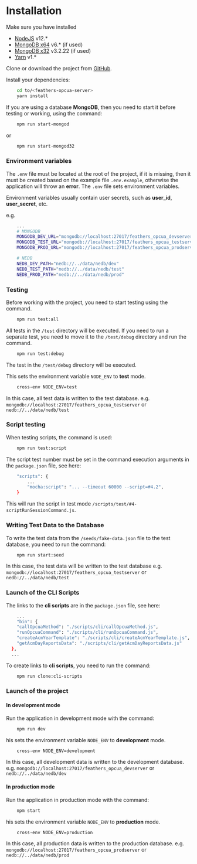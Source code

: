 # Installation

Make sure you have installed 

* [NodeJS](https://nodejs.org/en/download/releases/) v12.*
* [MongoDB x64](https://www.mongodb.com/try/download/community) v6.* (if used) 
* [MongoDB x32](https://www.mongodb.com/try/download/community) v3.2.22 (if used) 
* [Yarn](https://classic.yarnpkg.com/en/docs/install#windows-stable) v1.*

Clone or download the project from [GitHub](https://github.com/bsa-git/feathers-opcua-server).

Install your dependencies:

```bash
    cd to/<feathers-opcua-server>
    yarn install
```
If you are using a database **MongoDB**, then you need to start it before testing or working, using the command:

```bash
    npm run start-mongod
```
or

```bash
    npm run start-mongod32
```

### Environment variables

The `.env` file must be located at the root of the project, if it is missing, then it must be created based on the example file `.env.example`, otherwise the application will throw an **error**. The `.env` file sets environment variables. 

Environment variables usually contain user secrets, such as **user_id**, **user_secret**, etc.

e.g.
```bash
    ...
    # MONGODB
    MONGODB_DEV_URL="mongodb://localhost:27017/feathers_opcua_devserver"
    MONGODB_TEST_URL="mongodb://localhost:27017/feathers_opcua_testserver"
    MONGODB_PROD_URL="mongodb://localhost:27017/feathers_opcua_prodserver"

    # NEDB
    NEDB_DEV_PATH="nedb://../data/nedb/dev"
    NEDB_TEST_PATH="nedb://../data/nedb/test"
    NEDB_PROD_PATH="nedb://../data/nedb/prod"
```

### Testing

Before working with the project, you need to start testing using the command.
```bash
    npm run test:all
```
All tests in the `/test` directory will be executed. If you need to run a separate test, you need to move it to the `/test/debug` directory and run the command.
```bash
    npm run test:debug
```
The test in the `/test/debug` directory will be executed.

This sets the environment variable `NODE_ENV` to **test** mode.
```bash
    cross-env NODE_ENV=test
```
In this case, all test data is written to the test database.
e.g. `mongodb://localhost:27017/feathers_opcua_testserver` or `nedb://../data/nedb/test`

### Script testing

When testing scripts, the command is used:
```bash
    npm run test:script
```
The script test number must be set in the command execution arguments in the `package.json` file, see here: 
```bash
    "scripts": {
        ...
        "mocha:script": "... --timeout 60000 --script=#4.2",
    }
```
This will run the script in test mode `/scripts/test/#4-scriptRunSessionCommand.js`.

### Writing Test Data to the Database

To write the test data from the `/seeds/fake-data.json` file to the test database, you need to run the command:
```bash
    npm run start:seed
```
In this case, the test data will be written to the test database
e.g. `mongodb://localhost:27017/feathers_opcua_testserver` or `nedb://../data/nedb/test`

### Launch of the CLI Scripts

The links to the **cli scripts** are in the `package.json` file, see here:
```bash
    ...
    "bin": {
    "callOpcuaMethod": "./scripts/cli/callOpcuaMethod.js",
    "runOpcuaCommand": "./scripts/cli/runOpcuaCommand.js",
    "createAcmYearTemplate": "./scripts/cli/createAcmYearTemplate.js",
    "getAcmDayReportsData": "./scripts/cli/getAcmDayReportsData.js"
  },
  ...
```
To create links to **cli scripts**, you need to run the command:
```bash
    npm run clone:cli-scripts
```

### Launch of the project

#### In development mode

Run the application in development mode with the command:
```bash
    npm run dev
```
his sets the environment variable `NODE_ENV` to **development** mode.
```bash
    cross-env NODE_ENV=development
```
In this case, all development data is written to the development database.
e.g. `mongodb://localhost:27017/feathers_opcua_devserver` or `nedb://../data/nedb/dev`

#### In production mode

Run the application in production mode with the command:
```bash
    npm start
```
his sets the environment variable `NODE_ENV` to **production** mode.
```bash
    cross-env NODE_ENV=production
```
In this case, all production data is written to the production database.
e.g. `mongodb://localhost:27017/feathers_opcua_prodserver` or `nedb://../data/nedb/prod`